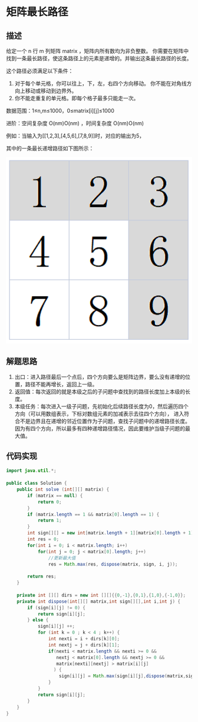 # 矩阵最长路径

## 描述
给定一个 n 行 m 列矩阵 matrix ，矩阵内所有数均为非负整数。 你需要在矩阵中找到一条最长路径，使这条路径上的元素是递增的。并输出这条最长路径的长度。

这个路径必须满足以下条件：

1. 对于每个单元格，你可以往上，下，左，右四个方向移动。 你不能在对角线方向上移动或移动到边界外。
2. 你不能走重复的单元格。即每个格子最多只能走一次。

数据范围：1≤n,m≤1000，0≤matrix[i][j]≤1000

进阶：空间复杂度 O(nm)O(nm) ，时间复杂度 O(nm)O(nm)

例如：当输入为[[1,2,3],[4,5,6],[7,8,9]]时，对应的输出为5，

其中的一条最长递增路径如下图所示：

![](./img/2022-07-09-19-49-46.png)

## 解题思路

1. 出口：进入路径最后一个点后，四个方向要么是矩阵边界，要么没有递增的位置，路径不能再增长，返回上一级。
2. 返回值：每次返回的就是本级之后的子问题中查找到的路径长度加上本级的长度。
3. 本级任务：每次进入一级子问题，先初始化后续路径长度为0，然后遍历四个方向（可以用数组表示，下标对数组元素的加减表示去往四个方向），
进入符合不是边界且在递增的邻近位置作为子问题，查找子问题中的递增路径长度。因为有四个方向，所以最多有四种递增路径情况，因此要维护当级子问题的最大值。

## 代码实现
```java
import java.util.*;

public class Solution {
    public int solve (int[][] matrix) {
        if (matrix == null) {
            return 0;
        }
        if (matrix.length == 1 && matrix[0].length == 1) {
            return 1;
        }
        int sign[][] = new int[matrix.length + 1][matrix[0].length + 1];
        int res = 0;
        for(int i = 0; i < matrix.length; i++)
            for(int j = 0; j < matrix[0].length; j++)
                //更新最大值
                res = Math.max(res, dispose(matrix, sign, i, j));
        
        return res;
    }
    
    private int [][] dirs = new int [][]{{0,-1},{0,1},{1,0},{-1,0}};
    private int dispose(int[][] matrix,int sign[][],int i,int j) {
        if (sign[i][j] != 0) {
            return sign[i][j];
        } else {
            sign[i][j] ++;
            for (int k = 0 ; k < 4 ; k++) {
                int nexti = i + dirs[k][0];
                int nextj = j + dirs[k][1];
                if(nexti < matrix.length && nexti >= 0 && 
                   nextj < matrix[0].length && nextj >= 0 && 
                   matrix[nexti][nextj] > matrix[i][j]
                  ) {
                    sign[i][j] = Math.max(sign[i][j],dispose(matrix,sign,nexti,nextj) + 1);
                }
            }
            return sign[i][j];
        }
    }
}
```
